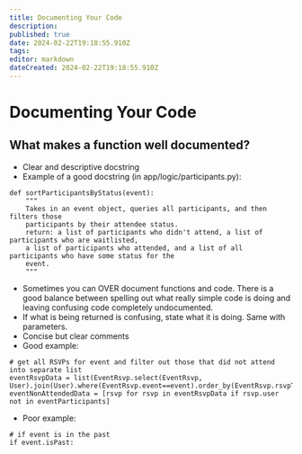 ```yaml
---
title: Documenting Your Code
description: 
published: true
date: 2024-02-22T19:18:55.910Z
tags: 
editor: markdown
dateCreated: 2024-02-22T19:18:55.910Z
---
```


# Documenting Your Code
## What makes a function well documented?
- Clear and descriptive docstring
- Example of a good docstring (in app/logic/participants.py):
```
def sortParticipantsByStatus(event):
    """
    Takes in an event object, queries all participants, and then filters those
    participants by their attendee status.
    return: a list of participants who didn't attend, a list of participants who are waitlisted,
    a list of participants who attended, and a list of all participants who have some status for the 
    event.
    """
```
- Sometimes you can OVER document functions and code. There is a good balance between spelling out what really simple code is doing and leaving confusing code completely undocumented.
- If what is being returned is confusing, state what it is doing. Same with parameters.
- Concise but clear comments
- Good example:
```
# get all RSVPs for event and filter out those that did not attend into separate list
eventRsvpData = list(EventRsvp.select(EventRsvp, User).join(User).where(EventRsvp.event==event).order_by(EventRsvp.rsvpTime))
eventNonAttendedData = [rsvp for rsvp in eventRsvpData if rsvp.user not in eventParticipants]
```
- Poor example:
```
# if event is in the past
if event.isPast:
```